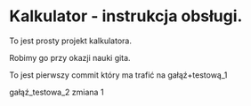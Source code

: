 # Kalkulator - instrukcja obsługi.

To jest prosty projekt kalkulatora.

Robimy go przy okazji nauki gita.

To jest pierwszy commit który ma trafić na gałąź+testową_1

gałąź_testowa_2 zmiana 1